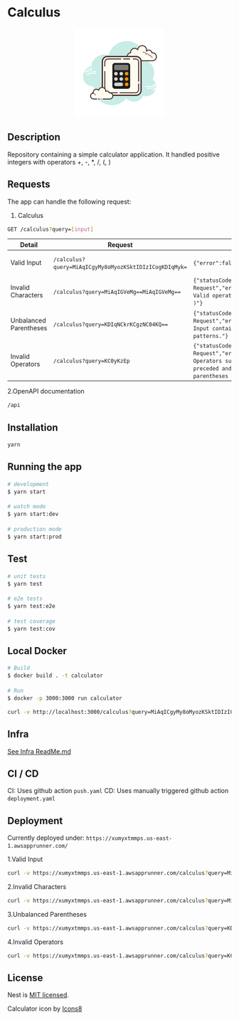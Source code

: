 # Calculus

<p align="center">
  <img src="./assets/icons8-calculator.svg" width="200" alt="Nest Logo" />
</p>

## Description

Repository containing a simple calculator application. It handled positive integers with operators +, -, \*, /, (, )

## Requests

The app can handle the following request:

1. Calculus

```sh
GET /calculus?query=[input]
```

| Detail                 | Request                                                | Response                                                                                                                                                                     | Raw Input                    |
| ---------------------- | ------------------------------------------------------ | ---------------------------------------------------------------------------------------------------------------------------------------------------------------------------- | ---------------------------- |
| Valid Input            | `/calculus?query=MiAqICgyMy8oMyozKSktIDIzICogKDIqMyk=` | `{"error":false,"result":-132.88888888888889}`                                                                                                                               | `2 * (23/(3*3))- 23 * (2*3)` |
| Invalid Characters     | `/calculus?query=MiAqIGVeMg==MiAqIGVeMg==`             | `{"statusCode":400,"message":"Bad Request","error":"Invalid Operators found; Valid operators are [0-9], *, /, +, -, (, )"}`                                                  | `2 * e^2`                    |
| Unbalanced Parentheses | `/calculus?query=KDIqNCkrKCgzNC04KQ==`                 | `{"statusCode":400,"message":"Bad Request","error":"Unbalanced Parentheses; Input contains invalid parentheses patterns."}`                                                  | `(2*4)+((34-8)`              |
| Invalid Operators      | `/calculus?query=KC0yKzEp`                             | `{"statusCode":400,"message":"Bad Request","error":"Invalid Operation; Operators such as +, -, * or / should be preceded and followed by a number or a parentheses group."}` | `(-2+1)`                     |

2.OpenAPI documentation

```sh
/api
```

## Installation

```bash
yarn
```

## Running the app

```bash
# development
$ yarn start

# watch mode
$ yarn start:dev

# production mode
$ yarn start:prod
```

## Test

```bash
# unit tests
$ yarn test

# e2e tests
$ yarn test:e2e

# test coverage
$ yarn test:cov
```

## Local Docker

```bash
# Build
$ docker build . -t calculator

# Run
$ docker -p 3000:3000 run calculator
```

```sh GET /calculus?query=[input]
curl -v http://localhost:3000/calculus?query=MiAqICgyMy8oMyozKSktIDIzICogKDIqMyk=`
```

## Infra

[See Infra ReadMe.md](./infra/README.md)

## CI / CD

CI: Uses github action `push.yaml`
CD: Uses manually triggered github action `deployment.yaml`

## Deployment

Currently deployed under: `https://xumyxtmmps.us-east-1.awsapprunner.com/`

1.Valid Input

```sh GET /calculus?query=[input]
curl -v https://xumyxtmmps.us-east-1.awsapprunner.com/calculus?query=MiAqICgyMy8oMyozKSktIDIzICogKDIqMyk=
```

2.Invalid Characters

```sh GET /calculus?query=[input]
curl -v https://xumyxtmmps.us-east-1.awsapprunner.com/calculus?query=MiAqIGVeMg==MiAqIGVeMg==
```

3.Unbalanced Parentheses

```sh GET /calculus?query=[input]
curl -v https://xumyxtmmps.us-east-1.awsapprunner.com/calculus?query=KDIqNCkrKCgzNC04KQ==
```

4.Invalid Operators

```sh GET /calculus?query=[input]
curl -v https://xumyxtmmps.us-east-1.awsapprunner.com/calculus?query=KC0yKzEp
```

## License

Nest is [MIT licensed](LICENSE).

Calculator icon by [Icons8](https://icons8.com/icon/oTyxAxj0tuPz/calculator)
